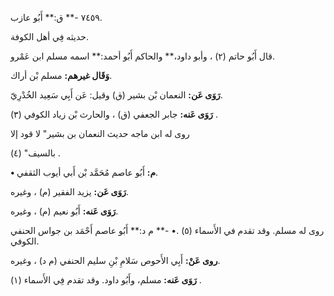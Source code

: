 ٧٤٥٩ -** ق:** أَبُو عازب.

حديثه فِي أهل الكوفة.

قال أَبُو حاتم (٢) ، وأبو داود،** والحاكم أَبُو أحمد:** اسمه مسلم ابن عَمْرو.

**وَقَال غيرهم:** مسلم بْن أراك.

**رَوَى عَن:** النعمان بْن بشير (ق) وقيل: عَن أَبِي سَعِيد الخُدْرِيّ.

**رَوَى عَنه:** جابر الجعفي (ق) ، والحارث بْن زياد الكوفي (٣) .

روى له ابن ماجه حديث النعمان بن بشير" لا قود إلا

بالسيف" (٤) .

**• م:** أَبُو عاصم مُحَمَّد بْن أَبي أيوب الثقفي.

**رَوَى عَن:** يزيد الفقير (م) ، وغيره.

**رَوَى عَنه:** أَبُو نعيم (م) ، وغيره.

روى له مسلم. وقد تقدم في الأَسماء (٥) .• -** م د:** أَبُو عاصم أَحْمَد بن جواس الحنفي الكوفي.

**روى عَنْ:** أَبِي الأَحوص سَلامِ بْنِ سليم الحنفي (م د) ، وغيره.

**رَوَى عَنه:** مسلم، وأَبُو داود. وقد تقدم فِي الأَسماء (١) .